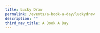 ```yaml
---
title: Lucky Draw
permalink: /events/a-book-a-day/luckydraw
description: ""
third_nav_title: A Book A Day
---
```


